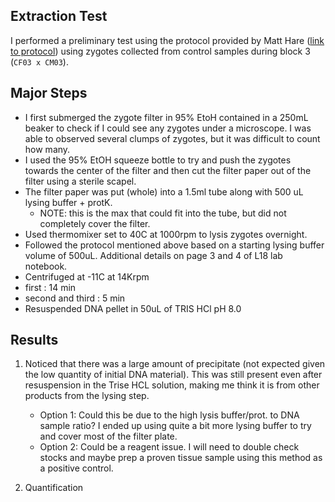 ## Extraction Test

I performed a preliminary test using the protocol provided by Matt Hare ([link to protocol](https://github.com/epigeneticstoocean/2018OAExp_larvae/blob/master/protocols/hare_larvaeExtractionProtocol.md)) using zygotes collected from control samples during block 3 (`CF03 x CM03`). 

## Major Steps

* I first submerged the zygote filter in 95% EtoH contained in a 250mL beaker to check if I could see any zygotes under a microscope. I was able to observed several clumps of zygotes, but it was difficult to count how many.
* I used the 95% EtOH squeeze bottle to try and push the zygotes towards the center of the filter and then cut the filter paper out of the filter using a sterile scapel.
* The filter paper was put (whole) into a 1.5ml tube along with 500 uL lysing buffer + protK. 
    * NOTE: this is the max that could fit into the tube, but did not completely cover the filter.
* Used thermomixer set to 40C at 1000rpm to lysis zygotes overnight.
* Followed the protocol mentioned above based on a starting lysing buffer volume of 500uL. Additional details on page 3 and 4 of L18 lab notebook.
* Centrifuged at -11C at 14Krpm
* first : 14 min
* second and third : 5 min
* Resuspended DNA pellet in 50uL of TRIS HCl pH 8.0

## Results

1) Noticed that there was a large amount of precipitate (not expected given the low quantity of initial DNA material). This was still present even after resuspension in the Trise HCL solution, making me think it is from other products from the lysing step. 
      * Option 1: Could this be due to the high lysis buffer/prot. to DNA sample ratio? I ended up using quite a bit more lysing buffer to try and cover most of the filter plate.
      * Option 2: Could be a reagent issue. I will need to double check stocks and maybe prep a proven tissue sample using this method as a positive control.
      
 2) Quantification
